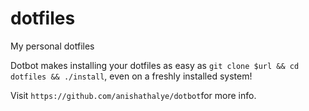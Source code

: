 # dotfiles
My personal dotfiles

Dotbot makes installing your dotfiles as easy as `git clone $url && cd dotfiles
&& ./install`, even on a freshly installed system!

Visit `https://github.com/anishathalye/dotbot`for more info.
